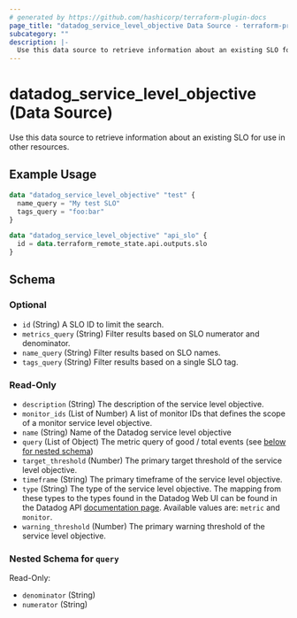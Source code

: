 ```yaml
---
# generated by https://github.com/hashicorp/terraform-plugin-docs
page_title: "datadog_service_level_objective Data Source - terraform-provider-datadog"
subcategory: ""
description: |-
  Use this data source to retrieve information about an existing SLO for use in other resources.
---
```


# datadog_service_level_objective (Data Source)

Use this data source to retrieve information about an existing SLO for use in other resources.

## Example Usage

```terraform
data "datadog_service_level_objective" "test" {
  name_query = "My test SLO"
  tags_query = "foo:bar"
}

data "datadog_service_level_objective" "api_slo" {
  id = data.terraform_remote_state.api.outputs.slo
}
```

<!-- schema generated by tfplugindocs -->
## Schema

### Optional

- `id` (String) A SLO ID to limit the search.
- `metrics_query` (String) Filter results based on SLO numerator and denominator.
- `name_query` (String) Filter results based on SLO names.
- `tags_query` (String) Filter results based on a single SLO tag.

### Read-Only

- `description` (String) The description of the service level objective.
- `monitor_ids` (List of Number) A list of monitor IDs that defines the scope of a monitor service level objective.
- `name` (String) Name of the Datadog service level objective
- `query` (List of Object) The metric query of good / total events (see [below for nested schema](#nestedatt--query))
- `target_threshold` (Number) The primary target threshold of the service level objective.
- `timeframe` (String) The primary timeframe of the service level objective.
- `type` (String) The type of the service level objective. The mapping from these types to the types found in the Datadog Web UI can be found in the Datadog API [documentation page](https://docs.datadoghq.com/api/v1/service-level-objectives/#create-a-slo-object). Available values are: `metric` and `monitor`.
- `warning_threshold` (Number) The primary warning threshold of the service level objective.

<a id="nestedatt--query"></a>
### Nested Schema for `query`

Read-Only:

- `denominator` (String)
- `numerator` (String)
